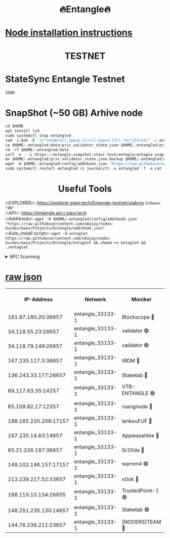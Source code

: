<h1 align="center"> 🔥Entangle🔥</h1>

[Node installation instructions](https://github.com/obajay/nodes-Guides/tree/main/Projects/Entangle)
=

<h1 align="center"> TESTNET</h1>

# StateSync Entangle Testnet
```python
SOON
```
# SnapShot (~50 GB) Arhive node
```python
cd $HOME
apt install lz4
sudo systemctl stop entangled
sed -i.bak -E "s|^(enable[[:space:]]+=[[:space:]]+).*$|\1false|" ~/.entangled/config/config.toml
cp $HOME/.entangled/data/priv_validator_state.json $HOME/.entangled/priv_validator_state.json.backup
rm -rf $HOME/.entangled/data
curl -o - -L https://entangle.snapshot.stavr.tech/entagle/entagle-snap.tar.lz4 | lz4 -c -d - | tar -x -C $HOME/.entangled --strip-components 2
mv $HOME/.entangled/priv_validator_state.json.backup $HOME/.entangled/data/priv_validator_state.json
wget -O $HOME/.entangled/config/addrbook.json "https://raw.githubusercontent.com/obajay/nodes-Guides/main/Projects/Entangle/addrbook.json"
sudo systemctl restart entangled && journalctl -u entangled -f -o cat
```
 <h1 align="center"> Useful Tools</h1>
 
🔥EXPLORER🔥: https://explorer.stavr.tech/Entangle-testnet/staking        `Indexer "ON"` \
🔥API🔥:      https://entangle.api.t.stavr.tech \
🔥Addrbook🔥: ```wget -O $HOME/.entangled/config/addrbook.json "https://raw.githubusercontent.com/obajay/nodes-Guides/main/Projects/Entangle/addrbook.json"``` \
🔥Auto_install script🔥:  `wget -O entaglet https://raw.githubusercontent.com/obajay/nodes-Guides/main/Projects/Entangle/entaglet && chmod +x entaglet && ./entaglet`


<details>
<summary>RPC Scanning</summary>

<h2 align="center"> We scan nodes in real time every 4 hours. And we provide the final result of RPC endpoints.
We cannot influence the operation of these nodes in any way. </h2>


```python
If Voting Power is higher than 0 --> then the Node is a validator of the network and may be subject to attack and be a potential threat to the chain.
```
```python
We marked such validators with a red symbol
```

</details>

[raw json](https://rpc-check.entangt.stavr.tech/entangt/rpc-entangt-result.json)
=


<table><tr><th>IP-Address</th><th>Network</th><th>Moniker</th><th>Latest Block Height</th><th>Earliest Block Height</th><th>Catching Up</th><th>Tx Index</th><th>Voting Power</th><th>Scan Time</th></tr><tr><td>161.97.180.20:36657</td><td>entangle_33133-1</td><td>Blockscope 🔴</td><td>2326295</td><td>1</td><td>False</td><td>off</td><td>290980622202500</td><td>2024-02-23T13:29:45.934411488UTC</td></tr><tr><td>34.118.55.23:26657</td><td>entangle_33133-1</td><td>validator 🟢</td><td>2326295</td><td>1</td><td>False</td><td>on</td><td>0</td><td>2024-02-23T13:29:46.717731438UTC</td></tr><tr><td>34.118.79.149:26657</td><td>entangle_33133-1</td><td>validator 🟢</td><td>2326298</td><td>1</td><td>False</td><td>on</td><td>0</td><td>2024-02-23T13:30:06.801098897UTC</td></tr><tr><td>167.235.117.3:36657</td><td>entangle_33133-1</td><td>tRDM 🔴</td><td>2326300</td><td>1</td><td>False</td><td>on</td><td>196288118603526</td><td>2024-02-23T13:30:11.492881607UTC</td></tr><tr><td>136.243.33.177:26657</td><td>entangle_33133-1</td><td>Staketab 🔴</td><td>2326298</td><td>660001</td><td>False</td><td>on</td><td>156519049436597</td><td>2024-02-23T13:30:00.607736796UTC</td></tr><tr><td>89.117.63.35:14257</td><td>entangle_33133-1</td><td>VTB-ENTANGLE 🟢</td><td>2326296</td><td>1162001</td><td>False</td><td>off</td><td>0</td><td>2024-02-23T13:29:55.535472722UTC</td></tr><tr><td>65.109.82.17:12357</td><td>entangle_33133-1</td><td>ruangnode 🔴</td><td>2326295</td><td>1312001</td><td>False</td><td>off</td><td>524175048344957</td><td>2024-02-23T13:29:46.370498231UTC</td></tr><tr><td>188.165.220.208:17157</td><td>entangle_33133-1</td><td>lankouFUF 🔴</td><td>2326295</td><td>1910001</td><td>False</td><td>off</td><td>323122054042569</td><td>2024-02-23T13:29:49.057441741UTC</td></tr><tr><td>167.235.14.83:14657</td><td>entangle_33133-1</td><td>Appieasahbie 🔴</td><td>2326300</td><td>2042001</td><td>False</td><td>on</td><td>43255887886423659</td><td>2024-02-23T13:30:11.168349411UTC</td></tr><tr><td>65.21.226.187:36657</td><td>entangle_33133-1</td><td>Sr20de 🔴</td><td>2326295</td><td>2049001</td><td>False</td><td>off</td><td>22844179467515</td><td>2024-02-23T13:29:45.663616661UTC</td></tr><tr><td>149.102.146.157:17157</td><td>entangle_33133-1</td><td>warren4 🟢</td><td>2326297</td><td>2098001</td><td>False</td><td>on</td><td>0</td><td>2024-02-23T13:29:57.972382197UTC</td></tr><tr><td>213.239.217.52:33657</td><td>entangle_33133-1</td><td>n0ok 🔴</td><td>2326298</td><td>2226298</td><td>False</td><td>off</td><td>46594656431407062</td><td>2024-02-23T13:30:04.393884747UTC</td></tr><tr><td>168.119.10.134:26655</td><td>entangle_33133-1</td><td>TrustedPoint-1 🟢</td><td>2326300</td><td>2268001</td><td>False</td><td>off</td><td>0</td><td>2024-02-23T13:30:11.752702028UTC</td></tr><tr><td>148.251.235.130:14657</td><td>entangle_33133-1</td><td>Staketab 🟢</td><td>2326295</td><td>2272001</td><td>False</td><td>on</td><td>0</td><td>2024-02-23T13:29:45.345553133UTC</td></tr><tr><td>144.76.236.211:23657</td><td>entangle_33133-1</td><td>[NODERS]TEAM 🔴</td><td>2326296</td><td>2304001</td><td>False</td><td>off</td><td>26798624440933881</td><td>2024-02-23T13:29:58.290196319UTC</td></tr></table>
